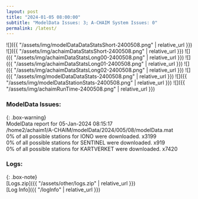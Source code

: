 ```yaml
---
layout: post
title: "2024-01-05 08:00:00"
subtitle: "ModelData Issues: 3; A-CHAIM System Issues: 0"
permalink: /latest/
---
```


![]({{ "/assets/img/modelDataDataStatsShort-2400508.png" | relative_url }})
![]({{ "/assets/img/achaimDataStatsShort-2400508.png" | relative_url }})
![]({{ "/assets/img/achaimDataStatsLong00-2400508.png" | relative_url }})
![]({{ "/assets/img/achaimDataStatsLong01-2400508.png" | relative_url }})
![]({{ "/assets/img/achaimDataStatsLong02-2400508.png" | relative_url }})
![]({{ "/assets/img/modelDataDataStats-2400508.png" | relative_url }})
![]({{ "/assets/img/modelDataStationStats-2400508.png" | relative_url }})
![]({{ "/assets/img/achaimRunTime-2400508.png" | relative_url }})


### ModelData Issues:  
  
{: .box-warning}  
 ModelData report for 05-Jan-2024 08:15:17   
 /home2/achaim1/A-CHAIM/modelData/2024/005/08/modelData.mat   
 0% of all possible stations for IONO were downloaded. x3199   
 0% of all possible stations for SENTINEL were downloaded. x919   
 0% of all possible stations for KARTVERKET were downloaded. x7420   
  


### Logs:  
  
{: .box-note}  
[Logs.zip]({{ "/assets/other/logs.zip" | relative_url }})  
[Log Info]({{ "/logInfo" | relative_url }})  
